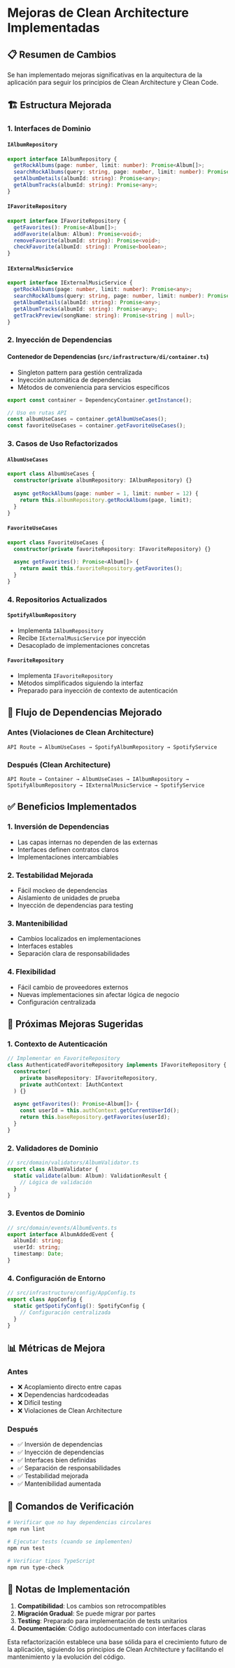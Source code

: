 # Mejoras de Clean Architecture Implementadas

## 📋 Resumen de Cambios

Se han implementado mejoras significativas en la arquitectura de la aplicación para seguir los principios de Clean Architecture y Clean Code.

## 🏗️ Estructura Mejorada

### 1. **Interfaces de Dominio**

#### `IAlbumRepository`
```typescript
export interface IAlbumRepository {
  getRockAlbums(page: number, limit: number): Promise<Album[]>;
  searchRockAlbums(query: string, page: number, limit: number): Promise<Album[]>;
  getAlbumDetails(albumId: string): Promise<any>;
  getAlbumTracks(albumId: string): Promise<any>;
}
```

#### `IFavoriteRepository`
```typescript
export interface IFavoriteRepository {
  getFavorites(): Promise<Album[]>;
  addFavorite(album: Album): Promise<void>;
  removeFavorite(albumId: string): Promise<void>;
  checkFavorite(albumId: string): Promise<boolean>;
}
```

#### `IExternalMusicService`
```typescript
export interface IExternalMusicService {
  getRockAlbums(page: number, limit: number): Promise<any>;
  searchRockAlbums(query: string, page: number, limit: number): Promise<any>;
  getAlbumDetails(albumId: string): Promise<any>;
  getAlbumTracks(albumId: string): Promise<any>;
  getTrackPreview(songName: string): Promise<string | null>;
}
```

### 2. **Inyección de Dependencias**

#### Contenedor de Dependencias (`src/infrastructure/di/container.ts`)
- Singleton pattern para gestión centralizada
- Inyección automática de dependencias
- Métodos de conveniencia para servicios específicos

```typescript
export const container = DependencyContainer.getInstance();

// Uso en rutas API
const albumUseCases = container.getAlbumUseCases();
const favoriteUseCases = container.getFavoriteUseCases();
```

### 3. **Casos de Uso Refactorizados**

#### `AlbumUseCases`
```typescript
export class AlbumUseCases {
  constructor(private albumRepository: IAlbumRepository) {}
  
  async getRockAlbums(page: number = 1, limit: number = 12) {
    return this.albumRepository.getRockAlbums(page, limit);
  }
}
```

#### `FavoriteUseCases`
```typescript
export class FavoriteUseCases {
  constructor(private favoriteRepository: IFavoriteRepository) {}
  
  async getFavorites(): Promise<Album[]> {
    return await this.favoriteRepository.getFavorites();
  }
}
```

### 4. **Repositorios Actualizados**

#### `SpotifyAlbumRepository`
- Implementa `IAlbumRepository`
- Recibe `IExternalMusicService` por inyección
- Desacoplado de implementaciones concretas

#### `FavoriteRepository`
- Implementa `IFavoriteRepository`
- Métodos simplificados siguiendo la interfaz
- Preparado para inyección de contexto de autenticación

## 🔄 Flujo de Dependencias Mejorado

### Antes (Violaciones de Clean Architecture)
```
API Route → AlbumUseCases → SpotifyAlbumRepository → SpotifyService
```

### Después (Clean Architecture)
```
API Route → Container → AlbumUseCases → IAlbumRepository → SpotifyAlbumRepository → IExternalMusicService → SpotifyService
```

## ✅ Beneficios Implementados

### 1. **Inversión de Dependencias**
- Las capas internas no dependen de las externas
- Interfaces definen contratos claros
- Implementaciones intercambiables

### 2. **Testabilidad Mejorada**
- Fácil mockeo de dependencias
- Aislamiento de unidades de prueba
- Inyección de dependencias para testing

### 3. **Mantenibilidad**
- Cambios localizados en implementaciones
- Interfaces estables
- Separación clara de responsabilidades

### 4. **Flexibilidad**
- Fácil cambio de proveedores externos
- Nuevas implementaciones sin afectar lógica de negocio
- Configuración centralizada

## 🚀 Próximas Mejoras Sugeridas

### 1. **Contexto de Autenticación**
```typescript
// Implementar en FavoriteRepository
class AuthenticatedFavoriteRepository implements IFavoriteRepository {
  constructor(
    private baseRepository: IFavoriteRepository,
    private authContext: IAuthContext
  ) {}
  
  async getFavorites(): Promise<Album[]> {
    const userId = this.authContext.getCurrentUserId();
    return this.baseRepository.getFavorites(userId);
  }
}
```

### 2. **Validadores de Dominio**
```typescript
// src/domain/validators/AlbumValidator.ts
export class AlbumValidator {
  static validate(album: Album): ValidationResult {
    // Lógica de validación
  }
}
```

### 3. **Eventos de Dominio**
```typescript
// src/domain/events/AlbumEvents.ts
export interface AlbumAddedEvent {
  albumId: string;
  userId: string;
  timestamp: Date;
}
```

### 4. **Configuración de Entorno**
```typescript
// src/infrastructure/config/AppConfig.ts
export class AppConfig {
  static getSpotifyConfig(): SpotifyConfig {
    // Configuración centralizada
  }
}
```

## 📊 Métricas de Mejora

### Antes
- ❌ Acoplamiento directo entre capas
- ❌ Dependencias hardcodeadas
- ❌ Difícil testing
- ❌ Violaciones de Clean Architecture

### Después
- ✅ Inversión de dependencias
- ✅ Inyección de dependencias
- ✅ Interfaces bien definidas
- ✅ Separación de responsabilidades
- ✅ Testabilidad mejorada
- ✅ Mantenibilidad aumentada

## 🔧 Comandos de Verificación

```bash
# Verificar que no hay dependencias circulares
npm run lint

# Ejecutar tests (cuando se implementen)
npm run test

# Verificar tipos TypeScript
npm run type-check
```

## 📝 Notas de Implementación

1. **Compatibilidad**: Los cambios son retrocompatibles
2. **Migración Gradual**: Se puede migrar por partes
3. **Testing**: Preparado para implementación de tests unitarios
4. **Documentación**: Código autodocumentado con interfaces claras

Esta refactorización establece una base sólida para el crecimiento futuro de la aplicación, siguiendo los principios de Clean Architecture y facilitando el mantenimiento y la evolución del código. 